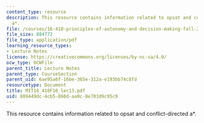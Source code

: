 ```yaml
---
content_type: resource
description: This resource contains information related to opsat and conflict-directed
  a*.
file: /courses/16-410-principles-of-autonomy-and-decision-making-fall-2010/889449dc4cb5860daa0c8e783d9c95c9_MIT16_410F10_lec13.pdf
file_size: 884772
file_type: application/pdf
learning_resource_types:
- Lecture Notes
license: https://creativecommons.org/licenses/by-nc-sa/4.0/
ocw_type: OCWFile
parent_title: Lecture Notes
parent_type: CourseSection
parent_uid: 6ae95a6f-16be-365e-312a-e193bb74c8fd
resourcetype: Document
title: MIT16_410F10_lec13.pdf
uid: 889449dc-4cb5-860d-aa0c-8e783d9c95c9
---
```

This resource contains information related to opsat and conflict-directed a*.